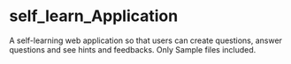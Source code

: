 # self_learn_Application

A self-learning web application so that users can create questions, answer questions and see hints and feedbacks. Only Sample files included.
